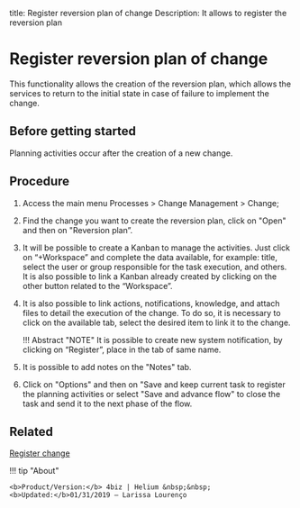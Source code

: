 title: Register reversion plan of change
Description: It allows to register the reversion plan 

# Register reversion plan of change

This functionality allows the creation of the reversion plan, which allows the services to return to the initial state in case of failure to implement the change.

Before getting started
----------------

Planning activities occur after the creation of a new change.

Procedure 
-------------

1.  Access the main menu Processes \>
    Change Management \> Change;

2.  Find the change you want to create the reversion plan, click on "Open" and then on "Reversion plan”.

3.  It will be possible to create a Kanban to manage the activities. Just click on “+Workspace” and complete the data available, for example: title, select the user or group responsible for the task execution, and others. It is also possible to link a Kanban already created by clicking on the other button related to the “Workspace”.

4.  It is also possible to link actions, notifications, knowledge, and attach files to detail the execution of the change. To do so, it is necessary to click on the available tab, select the desired item to link it to the change.

    !!! Abstract "NOTE"
        It is possible to create new system notification, by clicking on “Register”, place in the tab of same name.

5.  It is possible to add notes on the "Notes" tab.

6.  Click on "Options" and then on "Save and keep current task to register the planning activities or select "Save and advance flow" to close the task and send it to the next phase of the flow.  

Related 
------------

[Register change](/en-us/4biz-helium/processes/change/use/register-change.html)

!!! tip "About"

    <b>Product/Version:</b> 4biz | Helium &nbsp;&nbsp;
    <b>Updated:</b>01/31/2019 – Larissa Lourenço

